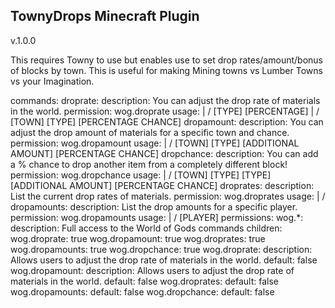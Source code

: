 TownyDrops Minecraft Plugin
------------------------------
v.1.0.0

This requires Towny to use but enables use to set drop rates/amount/bonus of blocks by town. This is useful for making
Mining towns vs Lumber Towns vs your Imagination.

commands:
    droprate:
        description: You can adjust the drop rate of materials in the world.
        permission: wog.droprate
        usage: |
            /<command> [TYPE] [PERCENTAGE] |
            /<command> [TOWN] [TYPE] [PERCENTAGE CHANCE]
    dropamount:
        description: You can adjust the drop amount of materials for a specific town and chance.
        permission: wog.dropamount
        usage: |
            /<command> [TOWN] [TYPE] [ADDITIONAL AMOUNT] [PERCENTAGE CHANCE]
    dropchance:
        description: You can add a % chance to drop another item from a completely different block!
        permission: wog.dropchance
        usage: |
            /<command> [TOWN] [TYPE] [TYPE] [ADDITIONAL AMOUNT] [PERCENTAGE CHANCE]
    droprates:
        description: List the current drop rates of materials.
        permission: wog.droprates
        usage: |
            /<command>
    dropamounts:
        description: List the drop amounts for a specific player.
        permission: wog.dropamounts
        usage: |
            /<command> [PLAYER]
permissions:
    wog.*:
        description: Full access to the World of Gods commands
        children:
            wog.droprate: true
            wog.dropamount: true
            wog.droprates: true
            wog.dropamounts: true
            wog.dropchance: true
    wog.droprate:
        description: Allows users to adjust the drop rate of materials in the world.
        default: false
    wog.dropamount:
        description: Allows users to adjust the drop rate of materials in the world.
        default: false
    wog.droprates:
        default: false
    wog.dropamounts:
        default: false
    wog.dropchance:
        default: false